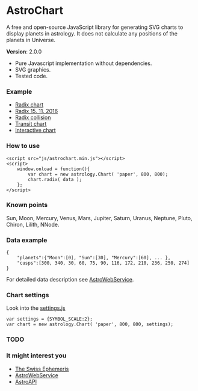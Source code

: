 # AstroChart
A free and open-source JavaScript library for generating SVG charts to display planets in astrology. It does not calculate any positions of the planets in Universe.

**Version**: 2.0.0

- Pure Javascript implementation without dependencies.
- SVG graphics.
- Tested code.

### Example
- [Radix chart](http://htmlpreview.github.io/?https://github.com/Kibo/AstroChart/blob/master/project/examples/radix/radix.html)
- [Radix 15. 11. 2016](http://htmlpreview.github.io/?https://github.com/Kibo/AstroChart/blob/master/project/examples/radix/radix_2016_11_15.html)
- [Radix collision](http://htmlpreview.github.io/?https://github.com/Kibo/AstroChart/blob/master/project/examples/radix/radix_collision.html)
- [Transit chart](#)
- [Interactive chart](#)

### How to use
```
<script src="js/astrochart.min.js"></script>
<script>
	window.onload = function(){	
		var chart = new astrology.Chart( 'paper', 800, 800);
		chart.radix( data );					
	};			
</script>
```
### Known points
Sun, Moon, Mercury, Venus, Mars, Jupiter, Saturn, Uranus, Neptune, Pluto, Chiron, Lilith, NNode.

### Data example
``` 
{
	"planets":{"Moon":[0], "Sun":[30], "Mercury":[60], ... },
	"cusps":[300, 340, 30, 60, 75, 90, 116, 172, 210, 236, 250, 274]	
}
```
For detailed data description see [AstroWebService](https://github.com/Kibo/AstroWebService).

### Chart settings
Look into the [settings.js](https://github.com/Kibo/AstroChart/blob/master/project/src/settings.js)
```
var settings = {SYMBOL_SCALE:2};
var chart = new astrology.Chart( 'paper', 800, 800, settings);
```

### TODO


### It might interest you
- [The Swiss Ephemeris](http://www.astro.com/swisseph/swephinfo_e.htm)
- [AstroWebService](https://github.com/Kibo/AstroWebService)
- [AstroAPI](https://github.com/Kibo/AstroAPI)